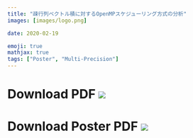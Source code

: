 ```yaml
---
title: "疎行列ベクトル積に対するOpenMPスケジューリング方式の分析"
images: [images/logo.png]

date: 2020-02-19

emoji: true
mathjax: true
tags: ["Poster", "Multi-Precision"]
---
```


# Download PDF [![](https://storage.googleapis.com/numa_blog/etc/icon_pdf.png)][1] 

[1]: https://storage.googleapis.com/numa_blog/publications/HPCS2014.pdf

# Download Poster PDF [![](https://storage.googleapis.com/numa_blog/etc/icon_pdf.png)][2] 

[2]: https://storage.googleapis.com/numa_blog/publications/HPCS2014_poster.pdf

